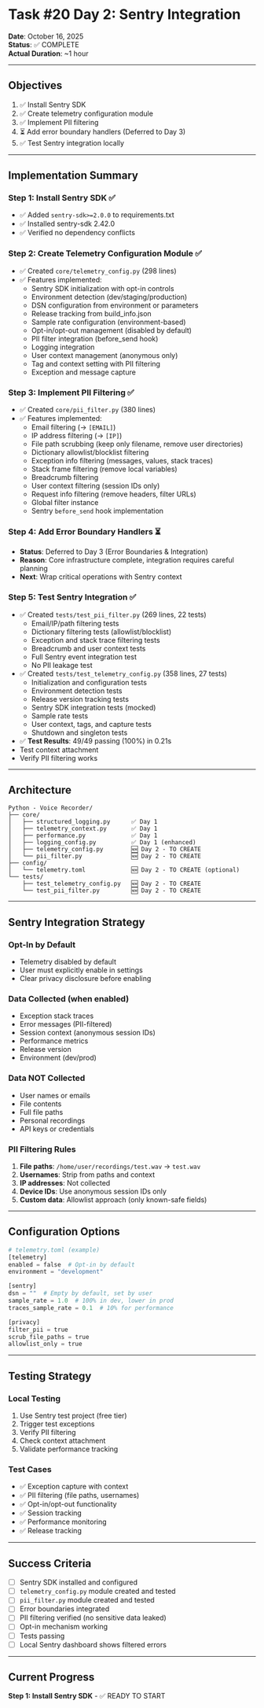 # Task #20 Day 2: Sentry Integration

**Date**: October 16, 2025  
**Status**: ✅ COMPLETE  
**Actual Duration**: ~1 hour

---

## Objectives

1. ✅ Install Sentry SDK
2. ✅ Create telemetry configuration module
3. ✅ Implement PII filtering
4. ⏳ Add error boundary handlers (Deferred to Day 3)
5. ✅ Test Sentry integration locally

---

## Implementation Summary

### Step 1: Install Sentry SDK ✅
- ✅ Added `sentry-sdk>=2.0.0` to requirements.txt
- ✅ Installed sentry-sdk 2.42.0
- ✅ Verified no dependency conflicts

### Step 2: Create Telemetry Configuration Module ✅
- ✅ Created `core/telemetry_config.py` (298 lines)
- ✅ Features implemented:
  - Sentry SDK initialization with opt-in controls
  - Environment detection (dev/staging/production)
  - DSN configuration from environment or parameters
  - Release tracking from build_info.json
  - Sample rate configuration (environment-based)
  - Opt-in/opt-out management (disabled by default)
  - PII filter integration (before_send hook)
  - Logging integration
  - User context management (anonymous only)
  - Tag and context setting with PII filtering
  - Exception and message capture

### Step 3: Implement PII Filtering ✅
- ✅ Created `core/pii_filter.py` (380 lines)
- ✅ Features implemented:
  - Email filtering (→ `[EMAIL]`)
  - IP address filtering (→ `[IP]`)
  - File path scrubbing (keep only filename, remove user directories)
  - Dictionary allowlist/blocklist filtering
  - Exception info filtering (messages, values, stack traces)
  - Stack frame filtering (remove local variables)
  - Breadcrumb filtering
  - User context filtering (session IDs only)
  - Request info filtering (remove headers, filter URLs)
  - Global filter instance
  - Sentry `before_send` hook implementation

### Step 4: Add Error Boundary Handlers ⏳
- **Status**: Deferred to Day 3 (Error Boundaries & Integration)
- **Reason**: Core infrastructure complete, integration requires careful planning
- **Next**: Wrap critical operations with Sentry context

### Step 5: Test Sentry Integration ✅
- ✅ Created `tests/test_pii_filter.py` (269 lines, 22 tests)
  - Email/IP/path filtering tests
  - Dictionary filtering tests (allowlist/blocklist)
  - Exception and stack trace filtering tests
  - Breadcrumb and user context tests
  - Full Sentry event integration test
  - No PII leakage test
- ✅ Created `tests/test_telemetry_config.py` (358 lines, 27 tests)
  - Initialization and configuration tests
  - Environment detection tests
  - Release version tracking tests
  - Sentry SDK integration tests (mocked)
  - Sample rate tests
  - User context, tags, and capture tests
  - Shutdown and singleton tests
- ✅ **Test Results**: 49/49 passing (100%) in 0.21s
- Test context attachment
- Verify PII filtering works

---

## Architecture

```
Python - Voice Recorder/
├── core/
│   ├── structured_logging.py      ✅ Day 1
│   ├── telemetry_context.py       ✅ Day 1
│   ├── performance.py             ✅ Day 1
│   ├── logging_config.py          ✅ Day 1 (enhanced)
│   ├── telemetry_config.py        🆕 Day 2 - TO CREATE
│   └── pii_filter.py              🆕 Day 2 - TO CREATE
├── config/
│   └── telemetry.toml             🆕 Day 2 - TO CREATE (optional)
└── tests/
    ├── test_telemetry_config.py   🆕 Day 2 - TO CREATE
    └── test_pii_filter.py         🆕 Day 2 - TO CREATE
```

---

## Sentry Integration Strategy

### Opt-In by Default
- Telemetry disabled by default
- User must explicitly enable in settings
- Clear privacy disclosure before enabling

### Data Collected (when enabled)
- Exception stack traces
- Error messages (PII-filtered)
- Session context (anonymous session IDs)
- Performance metrics
- Release version
- Environment (dev/prod)

### Data NOT Collected
- User names or emails
- File contents
- Full file paths
- Personal recordings
- API keys or credentials

### PII Filtering Rules
1. **File paths**: `/home/user/recordings/test.wav` → `test.wav`
2. **Usernames**: Strip from paths and context
3. **IP addresses**: Not collected
4. **Device IDs**: Use anonymous session IDs only
5. **Custom data**: Allowlist approach (only known-safe fields)

---

## Configuration Options

```python
# telemetry.toml (example)
[telemetry]
enabled = false  # Opt-in by default
environment = "development"

[sentry]
dsn = ""  # Empty by default, set by user
sample_rate = 1.0  # 100% in dev, lower in prod
traces_sample_rate = 0.1  # 10% for performance

[privacy]
filter_pii = true
scrub_file_paths = true
allowlist_only = true
```

---

## Testing Strategy

### Local Testing
1. Use Sentry test project (free tier)
2. Trigger test exceptions
3. Verify PII filtering
4. Check context attachment
5. Validate performance tracking

### Test Cases
- ✅ Exception capture with context
- ✅ PII filtering (file paths, usernames)
- ✅ Opt-in/opt-out functionality
- ✅ Session tracking
- ✅ Performance monitoring
- ✅ Release tracking

---

## Success Criteria

- [ ] Sentry SDK installed and configured
- [ ] `telemetry_config.py` module created and tested
- [ ] `pii_filter.py` module created and tested
- [ ] Error boundaries integrated
- [ ] PII filtering verified (no sensitive data leaked)
- [ ] Opt-in mechanism working
- [ ] Tests passing
- [ ] Local Sentry dashboard shows filtered errors

---

## Current Progress

**Step 1: Install Sentry SDK** - ✅ READY TO START

